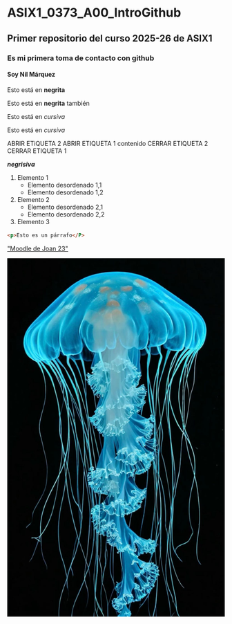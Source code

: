 # ASIX1_0373_A00_IntroGithub
## Primer repositorio del curso 2025-26 de ASIX1
### Es mi primera toma de contacto con github
#### Soy Nil Márquez 

Esto está en __negrita__ 

Esto está en **negrita** también

Esto está en _cursiva_ 

Esto está en *cursiva*

ABRIR ETiQUETA 2
    ABRIR ETIQUETA 1
        contenido 
    CERRAR ETIQUETA 2 
CERRAR ETIQUETA 1

**_negrisiva_**

1. Elemento 1
    * Elemento desordenado 1,1
    * Elemento desordenado 1,2 
2. Elemento 2 
    * Elemento desordenado 2,1 
    * Elemento desordenado 2,2
3. Elemento 3

```html
<p>Esto es un párrafo</P>
```

["Moodle de Joan 23"](https://moodle4.net.fje.edu/my/courses.php "texto adicional")

![alt text](./f67d571c64be87bb19e6d3bfac1b81d7.jpg "Imagen medusa de un archivo")

